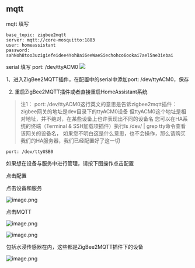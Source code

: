 ## mqtt

mqtt 填写
```
base_topic: zigbee2mqtt
server: mqtt://core-mosquitto:1883
user: homeassistant
password: sahNoh8too3uzigiefeidee4YohBai6eeWaeSiechohco6ookai7ael5ne3iebai
```
serial 填写
port: /dev/ttyACM0
![](https://qhdtc.oss-cn-chengdu.aliyuncs.com/obsidian/202404010947514.png)


1、进入ZigBee2MQTT插件，在配置中的serial中添加port: /dev/ttyACM0，保存

2. 重启ZigBee2MQTT插件或者直接重启HomeAssistant系统

> 注1：
port: /dev/ttyACM0这行英文的意思是告诉zigbee2mqtt插件：zigbee网关的地址是dev目录下的ttyACM0设备
但ttyACM0这个地址是相对地址，并不绝对，在某些设备上也许表现出不同的设备名
您可以在HA系统的终端（Terminal & SSH加载项插件）执行ls /dev/ | grep tty命令查看该网关的设备名， 如果您不明白这是什么意思，也不会操作，那么请购买我们的HA服务器，我们已经配置好了这一切



```
port: /dev/ttyUSB0
```



如果想在设备与服务中进行管理，请按下图操作点击配置

点击配置

点击设备和服务

![image.png](https://qhdtc.oss-cn-chengdu.aliyuncs.com/obsidian/202403271834036.png)

点击MQTT

![image.png](https://qhdtc.oss-cn-chengdu.aliyuncs.com/obsidian/202403271834037.png)

![image.png](https://qhdtc.oss-cn-chengdu.aliyuncs.com/obsidian/202403271834038.png)

包括水浸传感器在内，这些都是ZigBee2MQTT插件下的设备

![image.png](https://qhdtc.oss-cn-chengdu.aliyuncs.com/obsidian/202403271834039.png)



